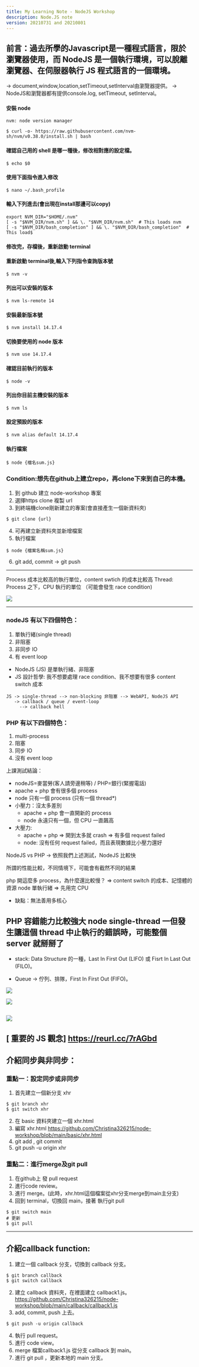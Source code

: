 ```yaml
---
title: My Learning Note - NodeJS Workshop 
description: Node.JS note
version: 20210731 and 20210801
---
```


## 前言：過去所學的Javascript是一種程式語言，限於瀏覽器使用，而 NodeJS 是一個執行環境，可以脫離瀏覽器、在伺服器執行 JS 程式語言的一個環境。
-> document,window,location,setTimeout,setInterval由瀏覽器提供。
-> NodeJS和瀏覽器都有提供console.log, setTimeout, setInterval。


#### 安裝 node
```
nvm: node version manager
```

```bash=
$ curl -o- https://raw.githubusercontent.com/nvm-sh/nvm/v0.38.0/install.sh | bash
```

#### 確認自己用的 shell 是哪一種後，修改相對應的設定檔。
```bash=
$ echo $0
```

#### 使用下面指令進入修改
```bash=
$ nano ~/.bash_profile
```

#### 輸入下列進去(會出現在install那邊可以copy)
```bash=
export NVM_DIR="$HOME/.nvm"
[ -s "$NVM_DIR/nvm.sh" ] && \. "$NVM_DIR/nvm.sh"  # This loads nvm
[ -s "$NVM_DIR/bash_completion" ] && \. "$NVM_DIR/bash_completion"  # This load$
```

#### 修改完，存檔後，重新啟動 terminal

#### 重新啟動 terminal後,輸入下列指令查詢版本號
```bash=
$ nvm -v
```

#### 列出可以安裝的版本
```bash=
$ nvm ls-remote 14
```

#### 安裝最新版本號
```bash=
$ nvm install 14.17.4
```

#### 切換要使用的 node 版本
```bash=
$ nvm use 14.17.4
```

#### 確認目前執行的版本
```bash=
$ node -v
```

#### 列出你目前主機安裝的版本
```bash=
$ nvm ls
```

#### 設定預設的版本
```bash=
$ nvm alias default 14.17.4
```

#### 執行檔案
```bash=
$ node {檔名sum.js}
```

### Condition:想先在github上建立repo，再clone下來到自己的本機。
1. 到 github 建立 node-workshop 專案
2. 選擇https clone 複製 url
3. 到終端機clone剛新建立的專案(會直接產生一個新資料夾)
```bash=
$ git clone {url}
```
4. 可再建立新資料夾並新增檔案
5. 執行檔案
```bash=
$ node {檔案名稱sum.js}
```
6. git add, commit -> git push
----
Process 成本比較高的執行單位，content swtich 的成本比較高
Thread: Process 之下，CPU 執行的單位 （可能會發生 race condition)

![](https://i.imgur.com/azCAxXO.png)

----
### nodeJS 有以下四個特色：
1. 單執行緒(single thread)
2. 非阻塞
3. 非同步 IO
4. 有 event loop

- NodeJS (JS) 是單執行緒、非阻塞
- JS 設計哲學: 我不想要處理 race condition、我不想要有很多 content switch 成本
```
JS -> single-thread --> non-blocking 非阻塞 --> WebAPI, NodeJS API
   -> callback / queue / event-loop
     --> callback hell
```     

### PHP 有以下四個特色：
1. multi-process
2. 阻塞
3. 同步 IO
4. 沒有 event loop

上課測試結論：
- nodeJS=麥當勞(客人請旁邊稍等) / PHP=銀行(緊握電話)
- apache + php 會有很多個 process
- node 只有一個 process (只有一個 thread*)
- 小壓力：沒太多差別
    - apache + php 會一直開新的 process
    - node 永遠只有一個，但 CPU 一直飆高
- 大壓力:
    - apache + php => 開到太多就 crash => 有多個 request failed
    - node: 沒有任何 request failed，而且表現數據比小壓力還好

NodeJS vs PHP -> 依照我們上述測試，NodeJS 比較快

所謂的性能比較，不同情境下，可能會有截然不同的結果

php 開這麼多 process，為什麼還比較慢？ => content switch 的成本、記憶體的資源
node 單執行緒 => 先用完 CPU
  - 缺點：無法善用多核心
 
PHP 容錯能力比較強大
node single-thread 一但發生讓這個 thread 中止執行的錯誤時，可能整個 server 就掰掰了
----
- stack: Data Structure 的一種，Last In First Out (LIFO) 或 Fisrt In Last Out (FILO)。

- Queue -> 佇列、排隊，First In First Out (FIFO)。

![](https://i.imgur.com/CDkxhLn.png)

![](https://i.imgur.com/yXHU74r.png)

![](https://i.imgur.com/10XuJdB.png)
----
[ 重要的 JS 觀念]
https://reurl.cc/7rAGbd
----
## 介紹同步與非同步：
### 重點一：設定同步或非同步
1. 首先建立一個新分支 xhr 
```bash=
$ git branch xhr
$ git switch xhr
```
2. 在 basic 資料夾建立一個 xhr.html
3. 編寫 xhr.html 
   https://github.com/Christina326215/node-workshop/blob/main/basic/xhr.html
4. git add , git commit 
5. git push -u origin xhr

### 重點二：進行merge及git pull
1. 在github上 發 pull request
2. 進行code review。
3. 進行 merge。(此時，xhr.html這個檔案從xhr分支merge到main主分支)
4. 回到 terminal，切換回 main，接著 執行git pull
```bash=
$ git switch main 
# 更新
$ git pull
```

----
## 介紹callback function:
1. 建立一個 callback 分支，切換到 callback 分支。
```bash=
$ git branch callback
$ git switch callback
```
2. 建立 callback 資料夾，在裡面建立 callback1.js。
   https://github.com/Christina326215/node-workshop/blob/main/callback/callback1.js
3. add, commit, push 上去。
```bash=
$ git push -u origin callback
```
4. 執行 pull request。
5. 進行 code view。
6. merge 檔案callback1.js 從分支 callback 到 main。
7. 進行 git pull ，更新本地的 main 分支。









